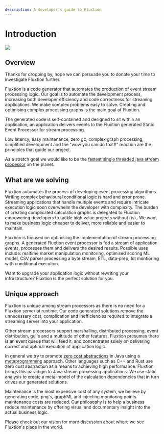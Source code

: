 ```yaml
---
description: A developer's guide to Fluxtion
---
```


# Introduction

![](.gitbook/assets/flxution-1.jpg)

## Overview

Thanks for dropping by, hope we can persuade you to donate your time to investigate Fluxtion further.

Fluxtion is a code generator that automates the production of event stream processing logic. Our goal is to automate the development process, increasing both developer efficiency and code correctness for streaming applications. We make complex problems easy to solve. Creating and optimising complex processing graphs is the main goal of Fluxtion.

The generated code is self-contained and designed to sit within an application, an application delivers events to the Fluxtion generated Static Event Processor for stream processing.

Low latency, easy maintenance, zero gc, complex graph processing, simplified development and the "wow you can do that!!" reaction are the principles that guide our project.

As a stretch goal we would like to be the [fastest single threaded java stream processor](https://github.com/v12technology/fluxtion-quickstart/blob/master/README.md#run) on the planet.

## What are we solving

Fluxtion automates the process of developing event processing algorithms. Writing complex behavioural conditional logic is hard and error prone. Streaming applications that handle multiple events and require intricate execution logic soon overwhelm the developer with complexity. The burden of creating complicated calculation graphs is delegated to Fluxtion empowering developers to tackle high value projects without risk. We want to make business logic cheaper to deliver, more reliable and easier to maintain.

Fluxtion is focused on optimising the implementation of stream processing graphs. A generated Fluxtion event processor is fed a stream of application events, processes them and delivers the desired results. Possible uses include: realtime market manipulation monitoring, optimised scoring ML model, CSV parser processing a byte stream, ETL, data-prep, Iot montioring with conditional execution.

Want to upgrade your application logic without rewriting your infrastructure? Fluxtion is the perfect solution for you.

## Unique approach

Fluxtion is unique among stream processors as there is no need for a Fluxtion server at runtime. Our code generated solutions remove the unnecessary cost, complication and inefficiencies required to integrate a streaming server into your application.

Other stream processors support marshalling, distributed processing, event distribution, gui's and a multitude of other features. Fluxtion presumes there is an event queue that will feed it, and concentrates solely on delivering correct and optimal execution of application logic.

In general we try to promote [zero cost abstractions](http://matthewfl.com/2114/programming/cost-of-abstractions) in Java using a [metaprogramming](https://en.wikipedia.org/wiki/Metaprogramming) approach. Other languages such as C++ and Rust use zero cost abstraction as a means to achieving high performance. Fluxtion brings this paradigm to Java stream processing applications. We use static analysis to create a meta-model of the calculation dependencies that in turn drives our generated solutions.

Maintenance is the most expensive cost of any system, we believe by generating code, png's, graphML and injecting monitoring points maintenance costs are reduced. Our philosophy is to help a business reduce maintenance by offering visual and documentary insight into the actual business logic.

Please check out our [vision](https://github.com/v12technology/fluxtion/blob/master/VISION.md) for more discussion about where we see Fluxtion's place in the world.

